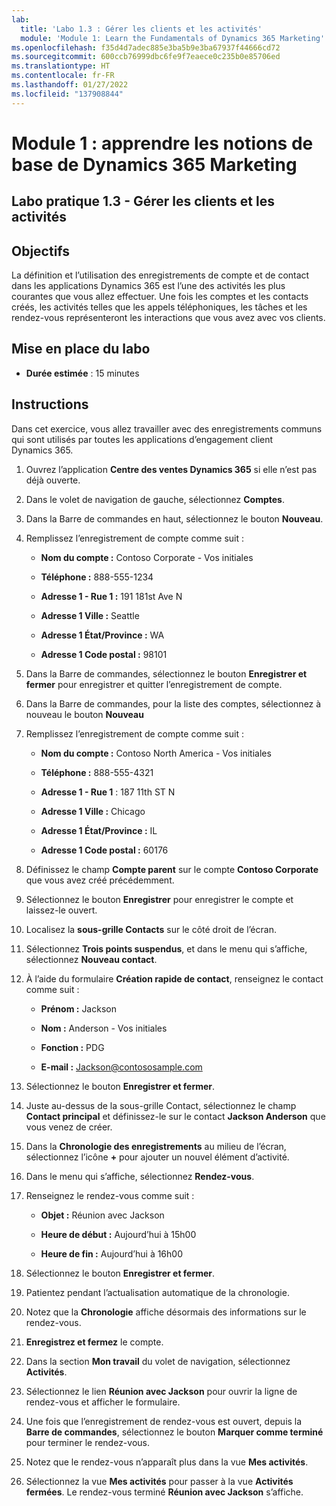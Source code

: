 ```yaml
---
lab:
  title: 'Labo 1.3 : Gérer les clients et les activités'
  module: 'Module 1: Learn the Fundamentals of Dynamics 365 Marketing'
ms.openlocfilehash: f35d4d7adec885e3ba5b9e3ba67937f44666cd72
ms.sourcegitcommit: 600ccb76999dbc6fe9f7eaece0c235b0e85706ed
ms.translationtype: HT
ms.contentlocale: fr-FR
ms.lasthandoff: 01/27/2022
ms.locfileid: "137908844"
---
```

<a name="module-1-learn-the-fundamentals-of-dynamics-365-marketing"></a>Module 1 : apprendre les notions de base de Dynamics 365 Marketing
========================

## <a name="practice-lab-13---manage-customers-and-activities"></a>Labo pratique 1.3 - Gérer les clients et les activités

## <a name="objectives"></a>Objectifs

La définition et l’utilisation des enregistrements de compte et de contact dans les applications Dynamics 365 est l’une des activités les plus courantes que vous allez effectuer. Une fois les comptes et les contacts créés, les activités telles que les appels téléphoniques, les tâches et les rendez-vous représenteront les interactions que vous avez avec vos clients.

## <a name="lab-setup"></a>Mise en place du labo

  - **Durée estimée** : 15 minutes

## <a name="instructions"></a>Instructions

Dans cet exercice, vous allez travailler avec des enregistrements communs qui sont utilisés par toutes les applications d’engagement client Dynamics 365. 

1. Ouvrez l’application **Centre des ventes Dynamics 365** si elle n’est pas déjà ouverte. 

2. Dans le volet de navigation de gauche, sélectionnez **Comptes**. 

3. Dans la Barre de commandes en haut, sélectionnez le bouton **Nouveau**.

4. Remplissez l’enregistrement de compte comme suit :

    - **Nom du compte :** Contoso Corporate - Vos initiales

    - **Téléphone :** 888-555-1234

    - **Adresse 1 - Rue 1 :** 191 181st Ave N

    - **Adresse 1 Ville :** Seattle

    - **Adresse 1 État/Province :** WA

    - **Adresse 1 Code postal :** 98101

5. Dans la Barre de commandes, sélectionnez le bouton **Enregistrer et fermer** pour enregistrer et quitter l’enregistrement de compte.

6. Dans la Barre de commandes, pour la liste des comptes, sélectionnez à nouveau le bouton **Nouveau**

7. Remplissez l’enregistrement de compte comme suit :

    - **Nom du compte :** Contoso North America - Vos initiales

    - **Téléphone :** 888-555-4321

    - **Adresse 1 - Rue 1** : 187 11th ST N

    - **Adresse 1 Ville :** Chicago

    - **Adresse 1 État/Province :** IL

    - **Adresse 1 Code postal :** 60176

8. Définissez le champ **Compte parent** sur le compte **Contoso Corporate** que vous avez créé précédemment. 

9. Sélectionnez le bouton **Enregistrer** pour enregistrer le compte et laissez-le ouvert. 

10. Localisez la **sous-grille Contacts** sur le côté droit de l’écran. 

11. Sélectionnez **Trois points suspendus**, et dans le menu qui s’affiche, sélectionnez **Nouveau contact**. 

12. À l’aide du formulaire **Création rapide de contact**, renseignez le contact comme suit :

    - **Prénom :** Jackson

    - **Nom :** Anderson - Vos initiales

    - **Fonction :** PDG

    - **E-mail :** Jackson@contososample.com

13. Sélectionnez le bouton **Enregistrer et fermer**.

14. Juste au-dessus de la sous-grille Contact, sélectionnez le champ **Contact principal** et définissez-le sur le contact **Jackson Anderson** que vous venez de créer. 

15. Dans la **Chronologie des enregistrements** au milieu de l’écran, sélectionnez l’icône **+** pour ajouter un nouvel élément d’activité. 

16. Dans le menu qui s’affiche, sélectionnez **Rendez-vous**.

17. Renseignez le rendez-vous comme suit :

    - **Objet :** Réunion avec Jackson

    - **Heure de début :** Aujourd’hui à 15h00

    - **Heure de fin :** Aujourd’hui à 16h00

18. Sélectionnez le bouton **Enregistrer et fermer**. 

19. Patientez pendant l’actualisation automatique de la chronologie. 

20. Notez que la **Chronologie** affiche désormais des informations sur le rendez-vous. 

21. **Enregistrez et fermez** le compte. 

22. Dans la section **Mon travail** du volet de navigation, sélectionnez **Activités**.

23. Sélectionnez le lien **Réunion avec Jackson** pour ouvrir la ligne de rendez-vous et afficher le formulaire. 

24. Une fois que l’enregistrement de rendez-vous est ouvert, depuis la **Barre de commandes**, sélectionnez le bouton **Marquer comme terminé** pour terminer le rendez-vous. 

25. Notez que le rendez-vous n’apparaît plus dans la vue **Mes activités**. 

26. Sélectionnez la vue **Mes activités** pour passer à la vue **Activités fermées**. Le rendez-vous terminé **Réunion avec Jackson** s’affiche.
